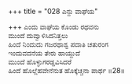 +++
title = "028 ಎನ್ದು ವಾಘೆಯ"

+++
ಎಂದು ವಾಘೆಯ ಕೊಂಡು ರಥವನು  
ಮುಂದೆ ದುವ್ವಾಳಿಸಿದನಿತ್ತಲು  
ಹಿಂದೆ ನಿಂದುದು ಗಜರಥಾಶ್ವ ಪದಾತಿ ಚತುರಂಗ   
ಇಂದುವದನೆಯ ತೇರು ಹಾಯ್ದುದೆ  
ಮುಂದೆ ಹೊಳ್ಳುಗರಡ್ಡವಿಸಿದರೆ   
ಹಿಂದೆ ಹೊಲ್ಲೆಹವೇನೆನುತ ಹೊಕ್ಕೆಚ್ಚನಾ ಪಾರ್ಥ     ॥28॥